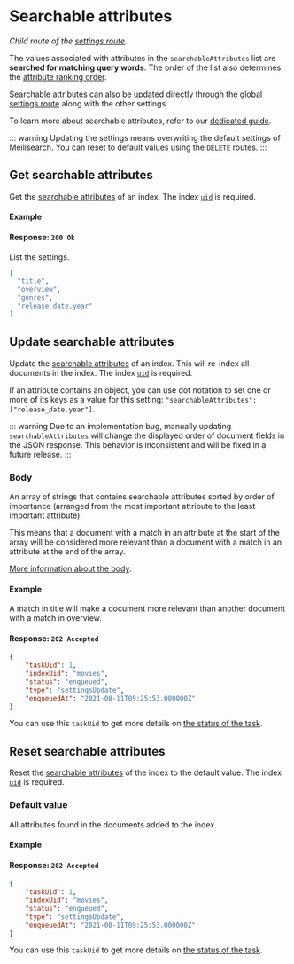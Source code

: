 # Searchable attributes

_Child route of the [settings route](/reference/api/settings.md)._

The values associated with attributes in the `searchableAttributes` list are **searched for matching query words**. The order of the list also determines the [attribute ranking order](/learn/core_concepts/relevancy.md#attribute-ranking-order).

Searchable attributes can also be updated directly through the [global settings route](/reference/api/settings.md#update-settings) along with the other settings.

To learn more about searchable attributes, refer to our [dedicated guide](/learn/configuration/displayed_searchable_attributes.md#searchable-fields).

::: warning
Updating the settings means overwriting the default settings of Meilisearch. You can reset to default values using the `DELETE` routes.
:::

## Get searchable attributes

<RouteHighlighter method="GET" route="/indexes/{index_uid}/settings/searchable-attributes" />

Get the [searchable attributes](/learn/configuration/displayed_searchable_attributes.md#searchable-fields) of an index. The index [`uid`](/learn/core_concepts/indexes.md#index-uid) is required.

#### Example

<CodeSamples id="get_searchable_attributes_1" />

#### Response: `200 Ok`

List the settings.

```json
[
  "title",
  "overview",
  "genres",
  "release_date.year"
]
```

## Update searchable attributes

<RouteHighlighter method="PUT" route="/indexes/{index_uid}/settings/searchable-attributes" />

Update the [searchable attributes](/learn/configuration/displayed_searchable_attributes.md#searchable-fields) of an index. This will re-index all documents in the index. The index [`uid`](/learn/core_concepts/indexes.md#index-uid) is required.

If an attribute contains an object, you can use dot notation to set one or more of its keys as a value for this setting: `"searchableAttributes": ["release_date.year"]`.

::: warning
Due to an implementation bug, manually updating `searchableAttributes` will change the displayed order of document fields in the JSON response. This behavior is inconsistent and will be fixed in a future release.
:::

### Body

An array of strings that contains searchable attributes sorted by order of importance (arranged from the most important attribute to the least important attribute).

This means that a document with a match in an attribute at the start of the array will be considered more relevant than a document with a match in an attribute at the end of the array.

[More information about the body](/learn/configuration/settings.md#searchable-attributes).

#### Example

<CodeSamples id="update_searchable_attributes_1" />

A match in title will make a document more relevant than another document with a match in overview.

#### Response: `202 Accepted`

```json
{
    "taskUid": 1,
    "indexUid": "movies",
    "status": "enqueued",
    "type": "settingsUpdate",
    "enqueuedAt": "2021-08-11T09:25:53.000000Z"
}
```

You can use this `taskUid` to get more details on [the status of the task](/reference/api/tasks.md#get-one-task).

## Reset searchable attributes

<RouteHighlighter method="DELETE" route="/indexes/{index_uid}/settings/searchable-attributes"/>

Reset the [searchable attributes](/learn/configuration/displayed_searchable_attributes.md#searchable-fields) of the index to the default value. The index [`uid`](/learn/core_concepts/indexes.md#index-uid) is required.

### Default value

All attributes found in the documents added to the index.

#### Example

<CodeSamples id="reset_searchable_attributes_1" />

#### Response: `202 Accepted`

```json
{
    "taskUid": 1,
    "indexUid": "movies",
    "status": "enqueued",
    "type": "settingsUpdate",
    "enqueuedAt": "2021-08-11T09:25:53.000000Z"
}
```

You can use this `taskUid` to get more details on [the status of the task](/reference/api/tasks.md#get-one-task).
